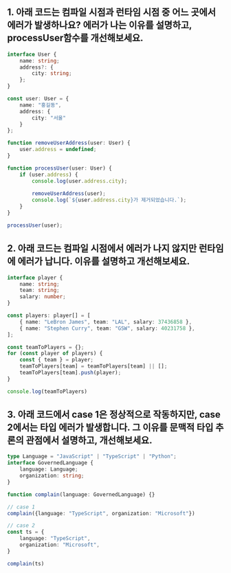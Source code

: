 ## 1. 아래 코드는 컴파일 시점과 런타임 시점 중 어느 곳에서 에러가 발생하나요? 에러가 나는 이유를 설명하고, processUser함수를 개선해보세요.

```ts
interface User {
    name: string;
    address?: {
        city: string;
    };
}

const user: User = {
    name: "홍길동",
    address: {
        city: "서울"
    }
};

function removeUserAddress(user: User) {
    user.address = undefined;
}

function processUser(user: User) {
    if (user.address) {
        console.log(user.address.city);
        
        removeUserAddress(user);
        console.log(`${user.address.city}가 제거되었습니다.`);
    }
}

processUser(user);
```

## 2. 아래 코드는 컴파일 시점에서 에러가 나지 않지만 런타임에 에러가 납니다. 이유를 설명하고 개선해보세요.

```ts
interface player {
    name: string;
    team: string;
    salary: number;
}

const players: player[] = [
    { name: "LeBron James", team: "LAL", salary: 37436858 },
    { name: "Stephen Curry", team: "GSW", salary: 40231758 },
];

const teamToPlayers = {};
for (const player of players) {
    const { team } = player;
    teamToPlayers[team] = teamToPlayers[team] || [];
    teamToPlayers[team].push(player);
}

console.log(teamToPlayers)
```

## 3. 아래 코드에서 case 1은 정상적으로 작동하지만, case 2에서는 타입 에러가 발생합니다. 그 이유를 문맥적 타입 추론의 관점에서 설명하고, 개선해보세요.

```ts
type Language = "JavaScript" | "TypeScript" | "Python";
interface GovernedLanguage {
    language: Language;
    organization: string;
}

function complain(language: GovernedLanguage) {}

// case 1
complain({language: "TypeScript", organization: "Microsoft"})

// case 2
const ts = {
    language: "TypeScript",
    organization: "Microsoft",
}

complain(ts)

```